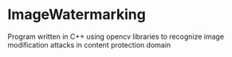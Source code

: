 ImageWatermarking
=================

Program written in C++ using opencv libraries to recognize image modification attacks in content protection domain
